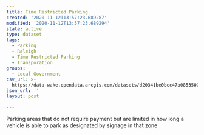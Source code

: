 ```yaml
---
title: Time Restricted Parking
created: '2020-11-12T13:57:23.689287'
modified: '2020-11-12T13:57:23.689294'
state: active
type: dataset
tags:
  - Parking
  - Raleigh
  - Time Restricted Parking
  - Transporation
groups:
  - Local Government
csv_url: >-
  https://data-wake.opendata.arcgis.com/datasets/d20341be0bcc47b0853500c6a95c7a61_0.csv?outSR=%7B%22latestWkid%22%3A2264%2C%22wkid%22%3A102719%7D
json_url: ''
layout: post

---
```

Parking areas that do not require payment but are limited in how long a vehicle is able to park as designated by signage in that zone
